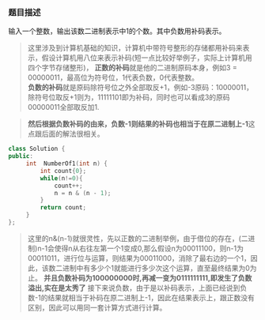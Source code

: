 ### 题目描述
输入一个整数，输出该数二进制表示中1的个数。其中负数用补码表示。
> 这里涉及到计算机基础的知识，计算机中带符号整形的存储都用补码来表示，假设计算机用八位来表示补码(短一点比较好举例子，实际上计算机用四个字节存储整形)，
**正数的补码**就是他的二进制原码本身，例如3 = 00000011，最高位为符号位，1代表负数，0代表整数。  
**负数的补码**就是原码除符号位之外全部取反+1，例如-3原码：10000011，除符号位取反+1则为，11111101即为补码，同时也可以看成3的原码00000011全部取反加1.

> **然后根据负数补码的由来，负数-1则结果的补码也相当于在原二进制上-1**这点跟后面的解法很相关。
```C++
class Solution {
public:
     int  NumberOf1(int n) {
         int count{0};
         while(n!=0){
             count++;
             n = n & (n - 1);
         }
         return count;
     }
};
```
> 这里的n&(n-1)就很灵性，先以正数的二进制举例，由于借位的存在，(二进制)n-1会使得n从右往左第一个1变成0,那么假设n为00011100，则n-1为00011011，进行位与运算，则结果为00011000，消除了最右边的一个1，因此，该数二进制中有多少个1就能进行多少次这个运算，直至最终结果为0为止。
> **并且负数补码为100000000时,再减一变为0111111111,即发生了负数溢出,实在是太秀了**
> 接下来说负数，由于是以补码表示，上面已经说到负数-1的结果就相当于补码在原二进制上-1，因此在结果表示上，跟正数没有区别，因此可以用同一套计算方式进行计算。